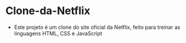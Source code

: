 # Clone-da-Netflix

- Este projeto é um clone do site oficial da Netflix, feito para treinar as linguagens HTML, CSS e JavaScript
